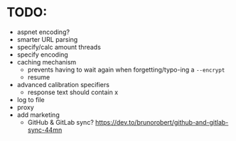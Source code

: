 # TODO:
- aspnet encoding?
- smarter URL parsing
- specify/calc amount threads
- specify encoding
- caching mechanism
    - prevents having to wait again when forgetting/typo-ing a `--encrypt`
    - resume
- advanced calibration specifiers
    - response text should contain x
- log to file
- proxy
- add marketing
    - GitHub & GitLab sync? https://dev.to/brunorobert/github-and-gitlab-sync-44mn
